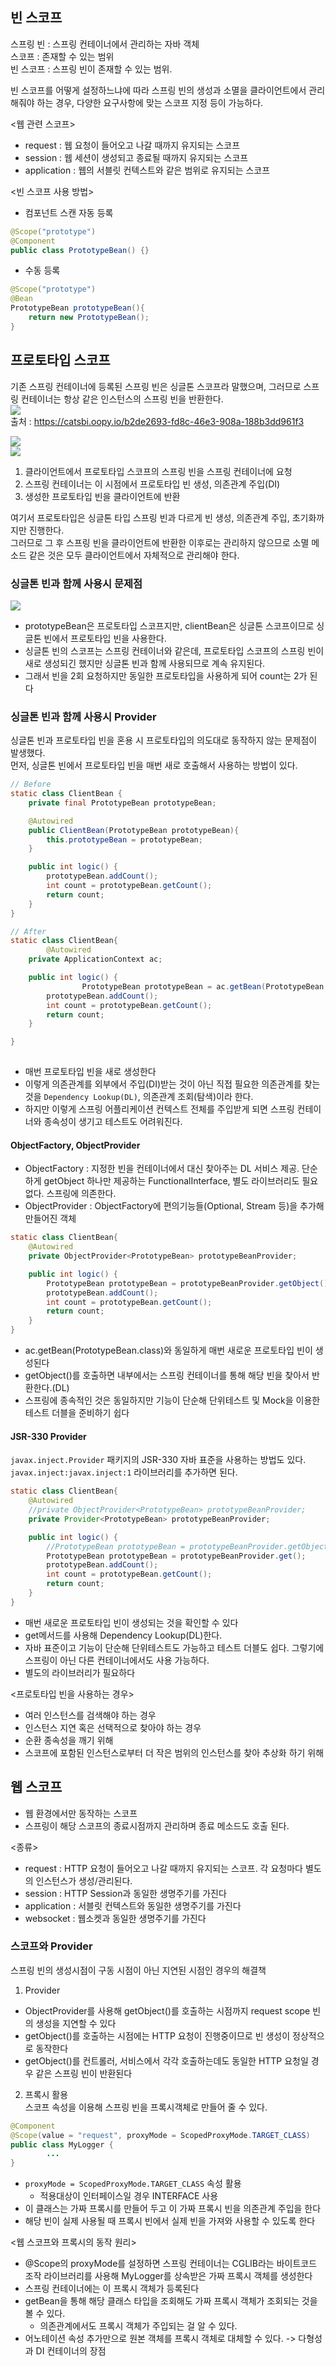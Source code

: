 ## 빈 스코프 ##
스프링 빈 : 스프링 컨테이너에서 관리하는 자바 객체  
스코프 : 존재할 수 있는 범위  
빈 스코프 : 스프링 빈이 존재할 수 있는 범위.    
  
빈 스코프를 어떻게 설정하느냐에 따라 스프링 빈의 생성과 소멸을 클라이언트에서 관리해줘야 하는 경우, 다양한 요구사항에 맞는 스코프 지정 등이 가능하다.  
  
<웹 관련 스코프>  
- request : 웹 요청이 들어오고 나갈 때까지 유지되는 스코프
- session : 웹 세션이 생성되고 종료될 때까지 유지되는 스코프
- application : 웹의 서블릿 컨텍스트와 같은 범위로 유지되는 스코프  
  
<빈 스코프 사용 방법>  
- 컴포넌트 스캔 자동 등록  
```java
@Scope("prototype")
@Component
public class PrototypeBean() {}
```
- 수동 등록  
```java
@Scope("prototype")
@Bean
PrototypeBean prototypeBean(){
	return new PrototypeBean();
}
```  
  
## 프로토타입 스코프 ##
기존 스프링 컨테이너에 등록된 스프링 빈은 싱글톤 스코프라 말했으며, 그러므로 스프링 컨테이너는 항상 같은 인스턴스의 스프링 빈을 반환한다.  
![](https://oopy.lazyrockets.com/api/v2/notion/image?src=https%3A%2F%2Fs3-us-west-2.amazonaws.com%2Fsecure.notion-static.com%2F6a1be166-5e0a-4768-be9c-9950246b29ab%2FUntitled.png&blockId=c3e59364-5897-446b-a554-a6200bd8b620)  
출처 : https://catsbi.oopy.io/b2de2693-fd8c-46e3-908a-188b3dd961f3  
  

![](https://oopy.lazyrockets.com/api/v2/notion/image?src=https%3A%2F%2Fs3-us-west-2.amazonaws.com%2Fsecure.notion-static.com%2Faa113695-bc23-4842-ab56-95fa9720cf04%2FUntitled.png&blockId=b2a6cb51-25a0-4f85-8133-646b1bd4b8a6)  
![](https://oopy.lazyrockets.com/api/v2/notion/image?src=https%3A%2F%2Fs3-us-west-2.amazonaws.com%2Fsecure.notion-static.com%2F564aec52-4dde-4684-bf59-0267e46691a9%2FUntitled.png&blockId=8166c853-0492-4460-b3a1-123fd43cbf4d)  
1. 클라이언트에서 프로토타입 스코프의 스프링 빈을 스프링 컨테이너에 요청
2. 스프링 컨테이너는 이 시점에서 프로토타입 빈 생성, 의존관계 주입(DI)
3. 생성한 프로토타입 빈을 클라이언트에 반환
  
여기서 프로토타입은 싱글톤 타입 스프링 빈과 다르게 빈 생성, 의존관계 주입, 초기화까지만 진행한다.  
그러므로 그 후 스프링 빈을 클라이언트에 반환한 이후로는 관리하지 않으므로 소멸 메소드 같은 것은 모두 클라이언트에서 자체적으로 관리해야 한다.  

### 싱글톤 빈과 함께 사용시 문제점 ###
![](https://oopy.lazyrockets.com/api/v2/notion/image?src=https%3A%2F%2Fs3-us-west-2.amazonaws.com%2Fsecure.notion-static.com%2Fe4fc816a-13ab-4495-9448-69985c269142%2FUntitled.png&blockId=b8a3601d-9331-4a6c-b17e-3f37beae9f2e)  
- prototypeBean은 프로토타입 스코프지만, clientBean은 싱글톤 스코프이므로 싱글톤 빈에서 프로토타입 빈을 사용한다.
- 싱글톤 빈의 스코프는 스프링 컨테이너와 같은데, 프로토타입 스코프의 스프링 빈이 새로 생성되긴 했지만 싱글톤 빈과 함께 사용되므로 계속 유지된다.
- 그래서 빈을 2회 요청하지만 동일한 프로토타입을 사용하게 되어 count는 2가 된다
   
### 싱글톤 빈과 함께 사용시 Provider ###
싱글톤 빈과 프로토타입 빈을 혼용 시 프로토타입의 의도대로 동작하지 않는 문제점이 발생했다.  
먼저, 싱글톤 빈에서 프로토타입 빈을 매번 새로 호출해서 사용하는 방법이 있다.  
  
```java
// Before
static class ClientBean {
    private final PrototypeBean prototypeBean;

    @Autowired
    public ClientBean(PrototypeBean prototypeBean){
        this.prototypeBean = prototypeBean;
    }

    public int logic() {
        prototypeBean.addCount();
        int count = prototypeBean.getCount();
        return count;
    }
}

// After
static class ClientBean{
		@Autowired
    private ApplicationContext ac;

    public int logic() {
				PrototypeBean prototypeBean = ac.getBean(PrototypeBean.class);
        prototypeBean.addCount();
        int count = prototypeBean.getCount();
        return count;
    }

}
    
```  
- 매번 프로토타입 빈을 새로 생성한다
- 이렇게 의존관계를 외부에서 주입(DI)받는 것이 아닌 직접 필요한 의존관계를 찾는 것을 `Dependency Lookup(DL)`, 의존관계 조회(탐색)이라 한다.
- 하지만 이렇게 스프링 어플리케이션 컨텍스트 전체를 주입받게 되면 스프링 컨테이너와 종속성이 생기고 테스트도 어려워진다.  
  
#### ObjectFactory, ObjectProvider ####
- ObjectFactory : 지정한 빈을 컨테이너에서 대신 찾아주는 DL 서비스 제공. 단순하게 getObject 하나만 제공하는 FunctionalInterface, 별도 라이브러리도 필요 없다. 스프링에 의존한다.
- ObjectProvider : ObjectFactory에 편의기능들(Optional, Stream 등)을 추가해 만들어진 객체
  
```java
static class ClientBean{
    @Autowired
    private ObjectProvider<PrototypeBean> prototypeBeanProvider;

    public int logic() {
        PrototypeBean prototypeBean = prototypeBeanProvider.getObject();
        prototypeBean.addCount();
        int count = prototypeBean.getCount();
        return count;
    }
}
```  
- ac.getBean(PrototypeBean.class)와 동일하게 매번 새로운 프로토타입 빈이 생성된다
- getObject()를 호출하면 내부에서는 스프링 컨테이너를 통해 해당 빈을 찾아서 반환한다.(DL)
- 스프링에 종속적인 것은 동일하지만 기능이 단순해 단위테스트 및 Mock을 이용한 테스트 더블을 준비하기 쉽다
  
#### JSR-330 Provider ####
`javax.inject.Provider` 패키지의 JSR-330 자바 표준을 사용하는 방법도 있다.  
`javax.inject:javax.inject:1` 라이브러리를 추가하면 된다.  
  
```java
static class ClientBean{
    @Autowired
    //private ObjectProvider<PrototypeBean> prototypeBeanProvider;
    private Provider<PrototypeBean> prototypeBeanProvider;

    public int logic() {
        //PrototypeBean prototypeBean = prototypeBeanProvider.getObject();
        PrototypeBean prototypeBean = prototypeBeanProvider.get();
        prototypeBean.addCount();
        int count = prototypeBean.getCount();
        return count;
    }
}
```    
- 매번 새로운 프로토타입 빈이 생성되는 것을 확인할 수 있다
- get메서드를 사용해 Dependency Lookup(DL)한다. 
- 자바 표준이고 기능이 단순해 단위테스트도 가능하고 테스트 더블도 쉽다. 그렇기에 스프링이 아닌 다른 컨테이너에서도 사용 가능하다.
- 별도의 라이브러리가 필요하다
  
<프로토타입 빈을 사용하는 경우>  
- 여러 인스턴스를 검색해야 하는 경우
- 인스턴스 지연 혹은 선택적으로 찾아야 하는 경우
- 순환 종속성을 깨기 위해
- 스코프에 포함된 인스턴스로부터 더 작은 범위의 인스턴스를 찾아 추상화 하기 위해
  

## 웹 스코프 ##
- 웹 환경에서만 동작하는 스코프
- 스프링이 해당 스코프의 종료시점까지 관리하며 종료 메소드도 호출 된다.  
  
<종류>  
- request : HTTP 요청이 들어오고 나갈 때까지 유지되는 스코프. 각 요청마다 별도의 인스턴스가 생성/관리된다.
- session : HTTP Session과 동일한 생명주기를 가진다
- application : 서블릿 컨텍스트와 동일한 생명주기를 가진다
- websocket : 웹소켓과 동일한 생명주기를 가진다

### 스코프와 Provider ###
스프링 빈의 생성시점이 구동 시점이 아닌 지연된 시점인 경우의 해결책  
  
1. Provider  
- ObjectProvider를 사용해 getObject()를 호출하는 시점까지 request scope 빈의 생성을 지연할 수 있다
- getObject()를 호출하는 시점에는 HTTP 요청이 진행중이므로 빈 생성이 정상적으로 동작한다
- getObject()를 컨트롤러, 서비스에서 각각 호출하는데도 동일한 HTTP 요청일 경우 같은 스프링 빈이 반환된다  
  
2. 프록시 활용  
스코프 속성을 이용해 스프링 빈을 프록시객체로 만들어 줄 수 있다.  
```java
@Component
@Scope(value = "request", proxyMode = ScopedProxyMode.TARGET_CLASS)
public class MyLogger {
		...
}
```  
- `proxyMode = ScopedProxyMode.TARGET_CLASS` 속성 활용
  - 적용대상이 인터페이스일 경우 INTERFACE 사용
- 이 클래스는 가짜 프록시를 만들어 두고 이 가짜 프록시 빈을 의존관계 주입을 한다
- 해당 빈이 실제 사용될 때 프록시 빈에서 실제 빈을 가져와 사용할 수 있도록 한다
  
<웹 스코프와 프록시의 동작 원리>  
- @Scope의 proxyMode를 설정하면 스프링 컨테이너는 CGLIB라는 바이트코드 조작 라이브러리를 사용해 MyLogger를 상속받은 가짜 프록시 객체를 생성한다
- 스프링 컨테이너에는 이 프록시 객체가 등록된다
- getBean을 통해 해당 클래스 타입을 조회해도 가짜 프록시 객체가 조회되는 것을 볼 수 있다.
  - 의존관계에서도 프록시 객체가 주입되는 걸 알 수 있다.
- 어노테이션 속성 추가만으로 원본 객체를 프록시 객체로 대체할 수 있다. -> 다형성과 DI 컨테이너의 장점  
  




